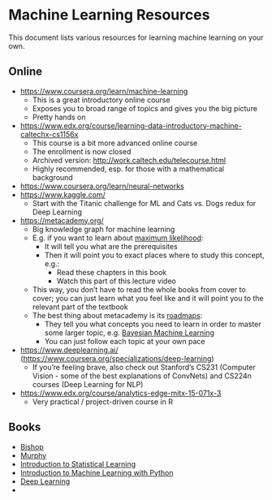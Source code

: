 # Machine Learning Resources

This document lists various resources for learning machine learning on your own.

## Online
- https://www.coursera.org/learn/machine-learning
  - This is a great introductory online course
  - Exposes you to broad range of topics and gives you the big picture
  - Pretty hands on
- https://www.edx.org/course/learning-data-introductory-machine-caltechx-cs1156x
  - This course is a bit more advanced online course
  - The enrollment is now closed
  - Archived version: http://work.caltech.edu/telecourse.html
  - Highly recommended, esp. for those with a mathematical background
- https://www.coursera.org/learn/neural-networks
- https://www.kaggle.com/
  - Start with the Titanic challenge for ML and Cats vs. Dogs redux for Deep Learning
- https://metacademy.org/
  - Big knowledge graph for machine learning
  - E.g. if you want to learn about [maximum likelihood](https://metacademy.org/graphs/concepts/maximum_likelihood):
    - It will tell you what are the prerequisites
    - Then it will point you to exact places where to study this concept, e.g.:
      - Read these chapters in this book
      - Watch this part of this lecture video
  - This way, you don’t have to read the whole books from cover to cover; you can just learn what you feel like and it will point you to the relevant part of the textbook
  - The best thing about metacademy is its [roadmaps](https://metacademy.org/roadmaps/):
    - They tell you what concepts you need to learn in order to master some larger topic, e.g. [Bayesian Machine Learning](https://metacademy.org/roadmaps/rgrosse/bayesian_machine_learning)
    - You can just follow each topic at your own pace
- https://www.deeplearning.ai/ (https://www.coursera.org/specializations/deep-learning)
  - If you’re feeling brave, also check out Stanford’s CS231 (Computer Vision - some of the best explanations of ConvNets) and CS224n courses (Deep Learning for NLP)
- https://www.edx.org/course/analytics-edge-mitx-15-071x-3
  - Very practical / project-driven course in R

## Books
- [Bishop](https://www.amazon.com/Pattern-Recognition-Learning-Information-Statistics/dp/0387310738)
- [Murphy](https://www.cs.ubc.ca/~murphyk/MLbook/)
- [Introduction to Statistical Learning](http://www-bcf.usc.edu/~gareth/ISL/getbook.html)
- [Introduction to Machine Learning with Python](https://www.amazon.co.uk/Introduction-Machine-Learning-Python-Sarah/dp/1449369413)
- [Deep Learning](https://www.amazon.com/Deep-Learning-Adaptive-Computation-Machine/dp/0262035618)
- 